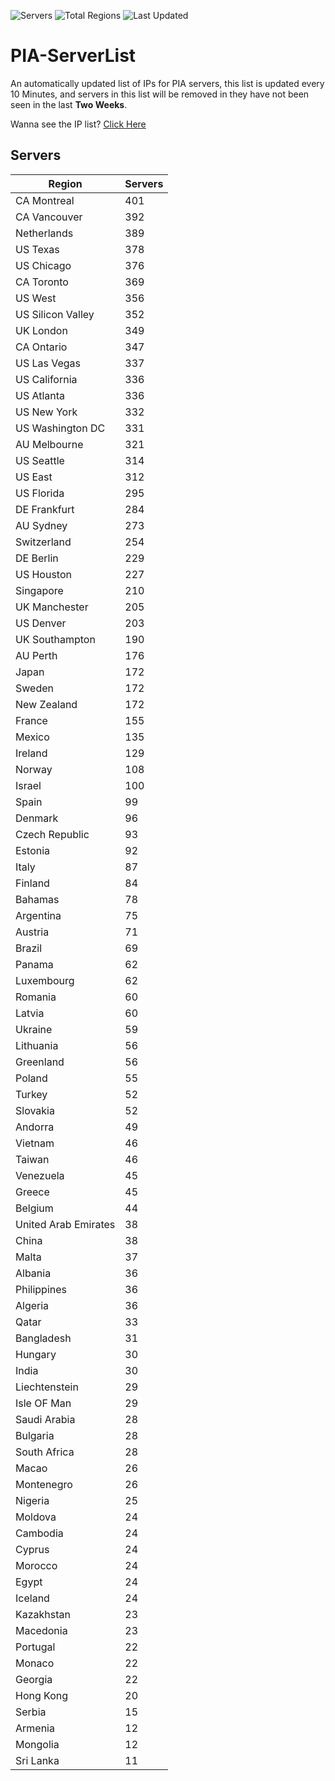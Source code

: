 ![Servers](https://img.shields.io/badge/Servers-12,600-darkgreen)
![Total Regions](https://img.shields.io/badge/Total_Regions-97-darkgreen)
![Last Updated](https://img.shields.io/badge/Last_Updated-April_29_2024_15:10_EDT-darkgreen)

# PIA-ServerList
An automatically updated list of IPs for PIA servers, this list is updated every 10 Minutes, and servers in this list will be removed in they have not been seen in the last **Two Weeks**.

Wanna see the IP list? [Click Here](./servers.json)

## Servers
| Region               | Servers |
|----------------------|---------|
| CA Montreal | 401 |
| CA Vancouver | 392 |
| Netherlands | 389 |
| US Texas | 378 |
| US Chicago | 376 |
| CA Toronto | 369 |
| US West | 356 |
| US Silicon Valley | 352 |
| UK London | 349 |
| CA Ontario | 347 |
| US Las Vegas | 337 |
| US California | 336 |
| US Atlanta | 336 |
| US New York | 332 |
| US Washington DC | 331 |
| AU Melbourne | 321 |
| US Seattle | 314 |
| US East | 312 |
| US Florida | 295 |
| DE Frankfurt | 284 |
| AU Sydney | 273 |
| Switzerland | 254 |
| DE Berlin | 229 |
| US Houston | 227 |
| Singapore | 210 |
| UK Manchester | 205 |
| US Denver | 203 |
| UK Southampton | 190 |
| AU Perth | 176 |
| Japan | 172 |
| Sweden | 172 |
| New Zealand | 172 |
| France | 155 |
| Mexico | 135 |
| Ireland | 129 |
| Norway | 108 |
| Israel | 100 |
| Spain | 99 |
| Denmark | 96 |
| Czech Republic | 93 |
| Estonia | 92 |
| Italy | 87 |
| Finland | 84 |
| Bahamas | 78 |
| Argentina | 75 |
| Austria | 71 |
| Brazil | 69 |
| Panama | 62 |
| Luxembourg | 62 |
| Romania | 60 |
| Latvia | 60 |
| Ukraine | 59 |
| Lithuania | 56 |
| Greenland | 56 |
| Poland | 55 |
| Turkey | 52 |
| Slovakia | 52 |
| Andorra | 49 |
| Vietnam | 46 |
| Taiwan | 46 |
| Venezuela | 45 |
| Greece | 45 |
| Belgium | 44 |
| United Arab Emirates | 38 |
| China | 38 |
| Malta | 37 |
| Albania | 36 |
| Philippines | 36 |
| Algeria | 36 |
| Qatar | 33 |
| Bangladesh | 31 |
| Hungary | 30 |
| India | 30 |
| Liechtenstein | 29 |
| Isle OF Man | 29 |
| Saudi Arabia | 28 |
| Bulgaria | 28 |
| South Africa | 28 |
| Macao | 26 |
| Montenegro | 26 |
| Nigeria | 25 |
| Moldova | 24 |
| Cambodia | 24 |
| Cyprus | 24 |
| Morocco | 24 |
| Egypt | 24 |
| Iceland | 24 |
| Kazakhstan | 23 |
| Macedonia | 23 |
| Portugal | 22 |
| Monaco | 22 |
| Georgia | 22 |
| Hong Kong | 20 |
| Serbia | 15 |
| Armenia | 12 |
| Mongolia | 12 |
| Sri Lanka | 11 |
